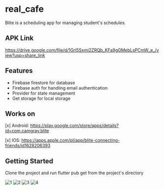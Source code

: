 # real_cafe

Blite is a scheduling app for managing student's schedules.

## APK Link
https://drive.google.com/file/d/1Grl5Sxmi2ZRQb_KFa9gGMebLsPCmW_e_/view?usp=share_link


## Features

- Firebase firestore for database
- Firebase auth for handling email authentication
- Provider for state management
- Get storage for local storage

## Works on

[x] Android: https://play.google.com/store/apps/details?id=com.camgray.blite

[x] IOS: https://apps.apple.com/pl/app/blite-connecting-friends/id1628206393


## Getting Started

Clone the project and run flutter pub get from the project's directory

![1](https://user-images.githubusercontent.com/81261912/226650946-eecfa3c5-4ab6-439c-8a34-a6ce74747888.png)
![2](https://user-images.githubusercontent.com/81261912/226650974-4cd8f2a6-3498-4845-b9cd-d3a19ec71f0f.png)
![3](https://user-images.githubusercontent.com/81261912/226650989-67637039-2dd6-44bf-a18b-74aeb62409de.png)
![4](https://user-images.githubusercontent.com/81261912/226650998-27070459-129f-44ab-a7c4-27886cf7646f.png)
